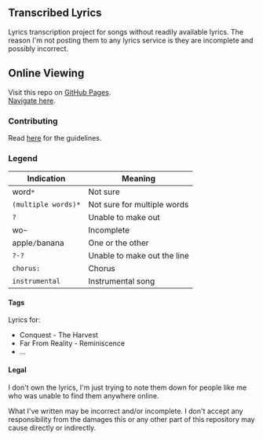 ## Transcribed Lyrics
Lyrics transcription project for songs without readily available lyrics. The reason I'm not posting them to any lyrics service is they are incomplete and possibly incorrect.

## Online Viewing
Visit this repo on [GitHub Pages](https://kittenparry.github.io/transcribed-lyrics/).    
[Navigate here](https://kittenparry.github.io/transcribed-lyrics/Bands/Navigation).

### Contributing
Read [here](CONTRIBUTING.md) for the guidelines.

### Legend
Indication | Meaning
-|-
word`*` | Not sure
`(multiple words)*` | Not sure for multiple words
`?` | Unable to make out
wo`~` | Incomplete
apple`/`banana | One or the other
`?-?` | Unable to make out the line
`chorus:` | Chorus
`instrumental` | Instrumental song

#### Tags
Lyrics for:
* Conquest - The Harvest
* Far From Reality - Reminiscence
* ...

#### Legal
I don't own the lyrics, I'm just trying to note them down for people like me who was unable to find them anywhere online.

What I've written may be incorrect and/or incomplete. I don't accept any responsibility from the damages  this or any other part of this repository may cause directly or indirectly.
